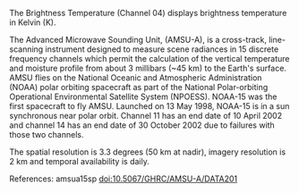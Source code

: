 The Brightness Temperature (Channel 04) displays brightness temperature in Kelvin (K).

The Advanced Microwave Sounding Unit, (AMSU-A), is a cross-track, line-scanning instrument designed to measure scene radiances in 15 discrete frequency channels which permit the calculation of the vertical temperature and moisture profile from about 3 millibars (~45 km) to the Earth's surface. AMSU flies on the National Oceanic and Atmospheric Administration (NOAA) polar orbiting spacecraft as part of the National Polar-orbiting Operational Environmental Satellite System (NPOESS). NOAA-15 was the first spacecraft to fly AMSU. Launched on 13 May 1998, NOAA-15 is in a sun synchronous near polar orbit. Channel 11 has an end date of 10 April 2002 and channel 14 has an end date of 30 October 2002 due to failures with those two channels.

The spatial resolution is 3.3 degrees (50 km at nadir), imagery resolution is 2 km and temporal availability is daily.

References: amsua15sp [doi:10.5067/GHRC/AMSU-A/DATA201](https://doi.org/10.5067/GHRC/AMSU-A/DATA201)